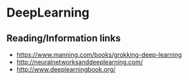 # DeepLearning

## Reading/Information links
  * https://www.manning.com/books/grokking-deep-learning
  * http://neuralnetworksanddeeplearning.com/
  * http://www.deeplearningbook.org/
